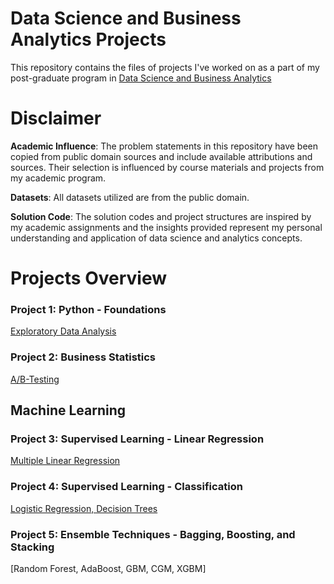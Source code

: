 # Data Science and Business Analytics Projects
This repository contains the files of projects I've worked on as a part of my post-graduate program in [Data Science and Business Analytics](https://olympus.mygreatlearning.com/eportfolio)

# Disclaimer
**Academic Influence**: The problem statements in this repository have been copied from public domain sources and include available attributions and sources. Their selection is influenced by course materials and projects from my academic program.

**Datasets**: All datasets utilized are from the public domain.

**Solution Code**: The solution codes and project structures are inspired by my academic assignments and the insights provided represent my personal understanding and application of data science and analytics concepts.

# Projects Overview
### Project 1: Python - Foundations 
[Exploratory Data Analysis](https://www.kaggle.com/datasets/ahsan81/food-ordering-and-delivery-app-dataset) 


### Project 2: Business Statistics
[A/B-Testing](https://www.kaggle.com/code/lilyhyseni/ab-testing) 

## Machine Learning 
### Project 3: Supervised Learning - Linear Regression 
[Multiple Linear Regression](https://www.kaggle.com/code/lilyhyseni/supervised-learning-linear-regression-recell)

### Project 4: Supervised Learning - Classification
[Logistic Regression, Decision Trees](https://www.kaggle.com/code/lilyhyseni/supervised-learning-classification)

### Project 5: Ensemble Techniques - Bagging, Boosting, and Stacking
[Random Forest, AdaBoost, GBM, CGM, XGBM]



